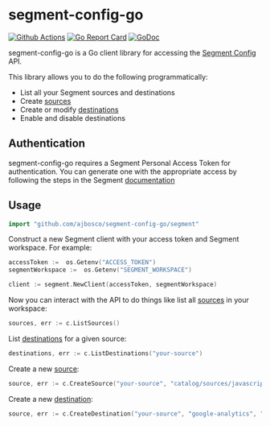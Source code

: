 # segment-config-go

[![Github Actions](https://github.com/ajbosco/segment-config-go/workflows/build/badge.svg?branch=main&event=push)](https://github.com/segment-config-go/rides/actions?workflow=build)
[![Go Report Card](https://goreportcard.com/badge/github.com/ajbosco/segment-config-go?style=flat-square)](https://goreportcard.com/report/github.com/ajbosco/segment-config-go)
[![GoDoc](https://img.shields.io/badge/godoc-reference-5272B4.svg?style=flat-square)](https://godoc.org/github.com/ajbosco/segment-config-go/segment)

segment-config-go is a Go client library for accessing the [Segment Config](https://segment.com/docs/config-api/) API.

This library allows you to do the following programmatically:

* List all your Segment sources and destinations
* Create [sources](https://segment.com/docs/sources/) 
* Create or modify [destinations](https://segment.com/docs/destinations/)
* Enable and disable destinations

## Authentication

segment-config-go requires a Segment Personal Access Token for authentication. You can generate one with the appropriate access by following the steps in the Segment [documentation](https://segment.com/docs/config-api/authentication/)

## Usage

```go
import "github.com/ajbosco/segment-config-go/segment"
```

Construct a new Segment client with your access token and Segment workspace. For example:

```go
accessToken :=  os.Getenv("ACCESS_TOKEN")
segmentWorkspace :=  os.Getenv("SEGMENT_WORKSPACE")

client := segment.NewClient(accessToken, segmentWorkspace)
```

Now you can interact with the API to do things like list all [sources](https://segment.com/docs/sources/) in your workspace:

```go
sources, err := c.ListSources()
```

List [destinations](https://segment.com/docs/destinations/) for a given source:

```go
destinations, err := c.ListDestinations("your-source")
```

Create a new [source](https://segment.com/docs/sources/):

```go
source, err := c.CreateSource("your-source", "catalog/sources/javascript")
```

Create a new [destination](https://segment.com/docs/destinations/):

```go
source, err := c.CreateDestination("your-source", "google-analytics", "cloud", false, nil)
```

